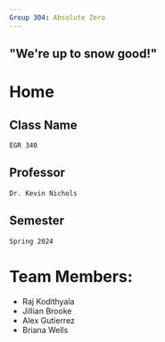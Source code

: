 ```yaml
---
Group 304: Absolute Zero
---
```

## "We're up to snow good!"

# Home

## Class Name
	EGR 340
## Professor
 	Dr. Kevin Nichols
## Semester
	Spring 2024
# Team Members:
* Raj Kodithyala
* Jillian Brooke
* Alex Gutierrez
* Briana Wells

